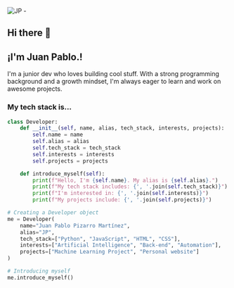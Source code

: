![JP -  ](https://github.com/user-attachments/assets/e0ffeb01-c0e8-4471-9709-9b5753ac38bb)


## Hi there 👋
## ¡I'm Juan Pablo.! 

I'm a junior dev who loves building cool stuff. With a strong programming background and a growth mindset, I'm always eager to learn and work on awesome projects.

### My tech stack is...

```python
class Developer:
    def __init__(self, name, alias, tech_stack, interests, projects):
        self.name = name
        self.alias = alias
        self.tech_stack = tech_stack
        self.interests = interests
        self.projects = projects

    def introduce_myself(self):
        print(f"Hello, I'm {self.name}. My alias is {self.alias}.")
        print(f"My tech stack includes: {', '.join(self.tech_stack)}")
        print(f"I'm interested in: {', '.join(self.interests)}")
        print(f"My projects include: {', '.join(self.projects)}")

# Creating a Developer object
me = Developer(
    name="Juan Pablo Pizarro Martínez",
    alias="JP",
    tech_stack=["Python", "JavaScript", "HTML", "CSS"],
    interests=["Artificial Intelligence", "Back-end", "Automation"],
    projects=["Machine Learning Project", "Personal website"]
)

# Introducing myself
me.introduce_myself()


